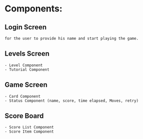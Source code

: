 # Components:

## Login Screen

    for the user to provide his name and start playing the game.

## Levels Screen

    - Level Component
    - Tutorial Component

## Game Screen

    - Card Component
    - Status Component (name, score, time elapsed, Moves, retry)

## Score Board

    - Score List Component
    - Score Item Component
